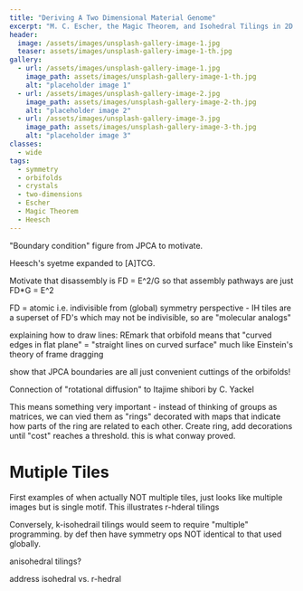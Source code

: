 ```yaml
---
title: "Deriving A Two Dimensional Material Genome"
excerpt: "M. C. Escher, the Magic Theorem, and Isohedral Tilings in 2D."
header:
  image: /assets/images/unsplash-gallery-image-1.jpg
  teaser: assets/images/unsplash-gallery-image-1-th.jpg
gallery:
  - url: /assets/images/unsplash-gallery-image-1.jpg
    image_path: assets/images/unsplash-gallery-image-1-th.jpg
    alt: "placeholder image 1"
  - url: /assets/images/unsplash-gallery-image-2.jpg
    image_path: assets/images/unsplash-gallery-image-2-th.jpg
    alt: "placeholder image 2"
  - url: /assets/images/unsplash-gallery-image-3.jpg
    image_path: assets/images/unsplash-gallery-image-3-th.jpg
    alt: "placeholder image 3"
classes:
  - wide
tags:
  - symmetry
  - orbifolds
  - crystals
  - two-dimensions
  - Escher
  - Magic Theorem
  - Heesch
---
```


"Boundary condition" figure from JPCA to motivate.

Heesch's syetme expanded to [A]TCG.

Motivate that disassembly is FD = E^2/G so that assembly pathways are just FD*G = E^2

FD = atomic i.e. indivisible from (global) symmetry perspective - IH tiles are a superset of FD's which may not be indivisible, so are "molecular analogs"

explaining how to draw lines:
REmark that orbifold means that "curved edges in flat plane" = "straight lines on curved surface" much like Einstein's theory of frame dragging

show that JPCA boundaries are all just convenient cuttings of the orbifolds!

Connection of "rotational diffusion" to Itajime shibori by C. Yackel

<!--
2D Crystallographic Tiling

# Heesch Types
Escher
Heesch Tiles - 28 tiles from certain wallpaper groups

# Fundamental Domains from Orbifolds

Conway's symbols on circles - "shortcut" method to get FD for groups

# Fundamental Domain Tilings

Can find all 46 FDs for groups by making transformations in the plane.

# Non-FD Tilings

The other 47 "molecular" units.

-->

This means something very important - instead of thinking of groups as matrices, we can vied them as "rings" decorated with maps that indicate how parts of the ring are related to each other.  Create ring, add decorations until "cost" reaches a threshold. this is what conway proved.


# Mutiple Tiles

First examples of when actually NOT multiple tiles, just looks like multiple images but is single motif.
This illustrates r-hderal tilings

Conversely, k-isohedrail tilings would seem to require "multiple" programming. by def then have symmetry ops NOT identical to that used globally.

anisohedral tilings?


address isohedral vs. r-hedral
